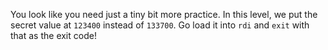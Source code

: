 You look like you need just a tiny bit more practice.
In this level, we put the secret value at `123400` instead of `133700`.
Go load it into `rdi` and `exit` with that as the exit code!
